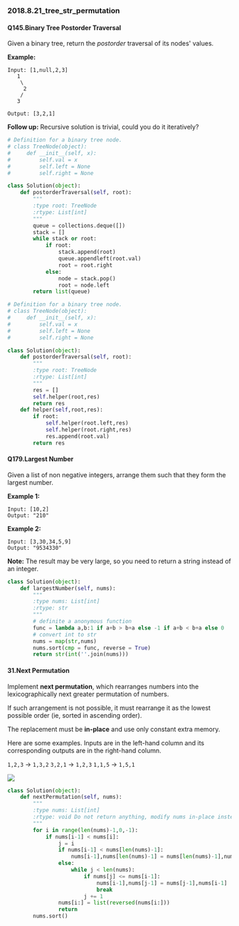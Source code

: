 ### 2018.8.21_tree_str_permutation

#### Q145.Binary Tree Postorder Traversal 

Given a binary tree, return the *postorder* traversal of its nodes' values.

**Example:**

```
Input: [1,null,2,3]
   1
    \
     2
    /
   3

Output: [3,2,1]
```

**Follow up:** Recursive solution is trivial, could you do it iteratively?

```python
# Definition for a binary tree node.
# class TreeNode(object):
#     def __init__(self, x):
#         self.val = x
#         self.left = None
#         self.right = None

class Solution(object):
    def postorderTraversal(self, root):
        """
        :type root: TreeNode
        :rtype: List[int]
        """
        queue = collections.deque([])
        stack = []
        while stack or root:
            if root:
                stack.append(root)
                queue.appendleft(root.val)
                root = root.right
            else:
                node = stack.pop()
                root = node.left
        return list(queue)
```

```python
# Definition for a binary tree node.
# class TreeNode(object):
#     def __init__(self, x):
#         self.val = x
#         self.left = None
#         self.right = None

class Solution(object):
    def postorderTraversal(self, root):
        """
        :type root: TreeNode
        :rtype: List[int]
        """
        res = []
        self.helper(root,res)
        return res
    def helper(self,root,res):
        if root:
            self.helper(root.left,res)
            self.helper(root.right,res)
            res.append(root.val)
        return res
```

#### Q179.Largest Number

Given a list of non negative integers, arrange them such that they form the largest number.

**Example 1:**

```
Input: [10,2]
Output: "210"
```

**Example 2:**

```
Input: [3,30,34,5,9]
Output: "9534330"
```

**Note:** The result may be very large, so you need to return a string instead of an integer.

```python
class Solution(object):
    def largestNumber(self, nums):
        """
        :type nums: List[int]
        :rtype: str
        """
        # definite a anonymous function
        func = lambda a,b:1 if a+b > b+a else -1 if a+b < b+a else 0
        # convert int to str
        nums = map(str,nums)
        nums.sort(cmp = func, reverse = True)
        return str(int(''.join(nums)))
```

#### 31.Next Permutation

Implement **next permutation**, which rearranges numbers into the lexicographically next greater permutation of numbers.

If such arrangement is not possible, it must rearrange it as the lowest possible order (ie, sorted in ascending order).

The replacement must be **in-place** and use only constant extra memory.

Here are some examples. Inputs are in the left-hand column and its corresponding outputs are in the right-hand column.

`1,2,3` → `1,3,2`
`3,2,1` → `1,2,3`
`1,1,5` → `1,5,1`

![](https://leetcode.com/media/original_images/31_Next_Permutation.gif)

```python
class Solution(object):
    def nextPermutation(self, nums):
        """
        :type nums: List[int]
        :rtype: void Do not return anything, modify nums in-place instead.
        """
        for i in range(len(nums)-1,0,-1):
            if nums[i-1] < nums[i]:
                j = i
                if nums[i-1] < nums[len(nums)-1]:
                    nums[i-1],nums[len(nums)-1] = nums[len(nums)-1],nums[i-1]
                else:
                    while j < len(nums):
                        if nums[j] <= nums[i-1]:
                            nums[i-1],nums[j-1] = nums[j-1],nums[i-1]
                            break
                        j += 1
                nums[i:] = list(reversed(nums[i:]))
                return
        nums.sort()
```

